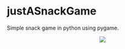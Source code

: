 # justASnackGame

Simple snack game in python using pygame.

<div align="center">
 <img src="https://user-images.githubusercontent.com/52430148/231847742-157ed203-eb1e-4fad-aa82-02373151b2c3.png"/>
</div>
